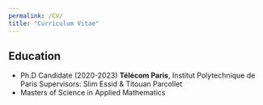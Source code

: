 ```yaml
---
permalink: /CV/
title: "Curriculum Vitae"
---
```

## Education

* Ph.D Candidate (2020-2023)  **Télécom Paris**, Institut Polytechnique de Paris  Supervisors: Slim Essid & Titouan Parcollet
* Masters of Science in Applied Mathematics 

